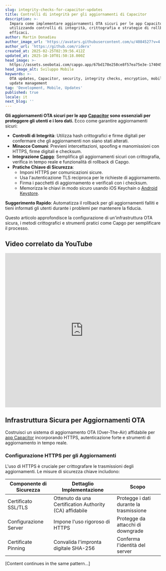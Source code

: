 ```yaml
---
slug: integrity-checks-for-capacitor-updates
title: Controlli di integrità per gli aggiornamenti di Capacitor
description: >-
  Impara come implementare aggiornamenti OTA sicuri per le app Capacitor
  utilizzando controlli di integrità, crittografia e strategie di rollback
  efficaci.
author: Martin Donadieu
author_image_url: 'https://avatars.githubusercontent.com/u/4084527?v=4'
author_url: 'https://github.com/riderx'
created_at: 2025-02-25T02:39:56.412Z
updated_at: 2025-10-10T01:50:18.000Z
head_image: >-
  https://assets.seobotai.com/capgo.app/67bd178e258ce8f57ea75e3e-1740451235493.jpg
head_image_alt: Sviluppo Mobile
keywords: >-
  OTA updates, Capacitor, security, integrity checks, encryption, mobile apps,
  update management
tag: 'Development, Mobile, Updates'
published: true
locale: it
next_blog: ''
---
```

**Gli aggiornamenti OTA sicuri per le app [Capacitor](https://capacitorjs.com/) sono essenziali per proteggere gli utenti e i loro dati.** Ecco come garantire aggiornamenti sicuri:

-   **Controlli di Integrità**: Utilizza hash crittografici e firme digitali per confermare che gli aggiornamenti non siano stati alterati.
-   **Minacce Comuni**: Previeni intercettazioni, spoofing e manomissioni con HTTPS, firme digitali e checksum.
-   **Integrazione [Capgo](https://capgo.app/)**: Semplifica gli aggiornamenti sicuri con crittografia, verifica in tempo reale e funzionalità di rollback di Capgo.
-   **Pratiche Chiave di Sicurezza**:
    -   Imponi HTTPS per comunicazioni sicure.
    -   Usa l'autenticazione TLS reciproca per le richieste di aggiornamento.
    -   Firma i pacchetti di aggiornamento e verificali con i checksum.
    -   Memorizza le chiavi in modo sicuro usando iOS Keychain o [Android Keystore](https://developer.android.com/privacy-and-security/keystore).

**Suggerimento Rapido**: Automatizza il rollback per gli aggiornamenti falliti e tieni informati gli utenti durante i problemi per mantenere la fiducia.

Questo articolo approfondisce la configurazione di un'infrastruttura OTA sicura, i metodi crittografici e strumenti pratici come Capgo per semplificare il processo.

## Video correlato da YouTube

<iframe src="https://www.youtube.com/embed/z7nqbCQQBp8" aria-label="YouTube video player" frameborder="0" allow="accelerometer; autoplay; clipboard-write; encrypted-media; gyroscope; picture-in-picture; web-share" referrerpolicy="strict-origin-when-cross-origin" style="width: 100%; height: 500px;" allowfullscreen></iframe>

## Infrastruttura Sicura per Aggiornamenti OTA

Costruisci un sistema di aggiornamento OTA (Over-The-Air) affidabile per [app Capacitor](https://capgo.app/blog/capacitor-comprehensive-guide/) incorporando HTTPS, autenticazione forte e strumenti di aggiornamento in tempo reale.

### Configurazione HTTPS per gli Aggiornamenti

L'uso di HTTPS è cruciale per crittografare le trasmissioni degli aggiornamenti. Le misure di sicurezza chiave includono:

| Componente di Sicurezza | Dettaglio Implementazione | Scopo |
| --- | --- | --- |
| Certificato SSL/TLS | Ottenuto da una Certification Authority (CA) affidabile | Protegge i dati durante la trasmissione |
| Configurazione Server | Impone l'uso rigoroso di HTTPS | Protegge da attacchi di downgrade |
| Certificate Pinning | Convalida l'impronta digitale SHA-256 | Conferma l'identità del server |

[Content continues in the same pattern...]
